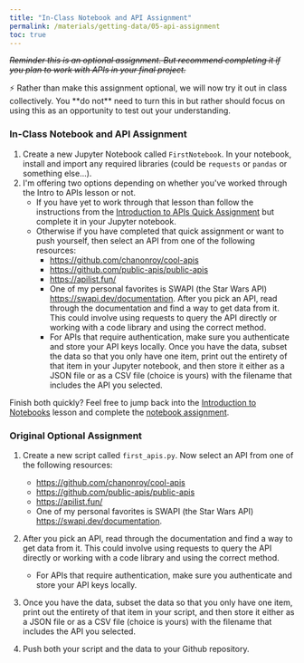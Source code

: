 ```yaml
---
title: "In-Class Notebook and API Assignment"
permalink: /materials/getting-data/05-api-assignment
toc: true
---
```


~~*Reminder this is an optional assignment. But recommend completing it if you plan to work with APIs in your final project.*~~

<div class="notice--info">⚡️ Rather than make this assignment optional, we will now try it out in class collectively. You **do not** need to turn this in but rather should focus on using this as an opportunity to test out your understanding.</div>

### In-Class Notebook and API Assignment

1. Create a new Jupyter Notebook called `FirstNotebook`. In your notebook, install and import any required libraries (could be `requests` or `pandas` or something else...).
2. I'm offering two options depending on whether you've worked through the Intro to APIs lesson or not. 
   - If you have yet to work through that lesson than follow the instructions from the [Introduction to APIs Quick Assignment]({{site.baseurl}}/materials/getting-data/04-intro-apis/#quick-assignment) but complete it in your Jupyter notebook. 
   - Otherwise if you have completed that quick assignment or want to push yourself, then select an API from one of the following resources:
     - <https://github.com/chanonroy/cool-apis>
     - <https://github.com/public-apis/public-apis>
     - <https://apilist.fun/>
     - One of my personal favorites is SWAPI (the Star Wars API) <https://swapi.dev/documentation>.
   After you pick an API, read through the documentation and find a way to get data from it. This could involve using requests to query the API directly or working with a code library and using the correct method.
     - For APIs that require authentication, make sure you authenticate and store your API keys locally.
   Once you have the data, subset the data so that you only have one item, print out the entirety of that item in your Jupyter notebook, and then store it either as a JSON file or as a CSV file (choice is yours) with the filename that includes the API you selected.

Finish both quickly? Feel free to jump back into the [Introduction to Notebooks]({{site.baseurl}}/materials/getting-data/06-intro-notebooks) lesson and complete the [notebook assignment]({{site.basurel}}/materials/getting-data/07-notebook-assignment).

### Original Optional Assignment

1. Create a new script called `first_apis.py`. Now select an API from one of the following resources:
   - <https://github.com/chanonroy/cool-apis>
   - <https://github.com/public-apis/public-apis>
   - <https://apilist.fun/>
   - One of my personal favorites is SWAPI (the Star Wars API) <https://swapi.dev/documentation>.

2. After you pick an API, read through the documentation and find a way to get data from it. This could involve using requests to query the API directly or working with a code library and using the correct method. 
   - For APIs that require authentication, make sure you authenticate and store your API keys locally.

3. Once you have the data, subset the data so that you only have one item, print out the entirety of that item in your script, and then store it either as a JSON file or as a CSV file (choice is yours) with the filename that includes the API you selected.

4. Push both your script and the data to your Github repository.
